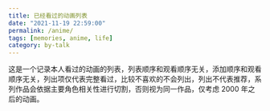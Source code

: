 ```yaml
---
title: 已经看过的动画列表
date: "2021-11-19 22:59:00"
permalink: /anime/
tags: [memories, anime, life]
category: by-talk
---
```


这是一个记录本人看过的动画的列表，列表顺序和观看顺序无关，添加顺序和观看顺序无关，列出项仅代表完整看过，比较不喜欢的不会列出，列出不代表推荐，系列作品会依据主要角色相关性进行切割，否则视为同一作品，仅考虑 2000 年之后的动画。

<!-- more -->

<script>
(async () => {
    const getData = async () => {
        try {
            const response = await fetch('https://static.nykz.org/animelist.txt')
            const text = await response.text()
            return text
        } catch (e) {
            const p = document.createElement('p')
            p.textContent = '获得列表失败，请检查网络连接。'
            const container = document.body.querySelector('.post-text p').parentNode
            container.appendChild(p)
            throw e
        }
    }
    const text = await getData()
    const items = text.split('\n')
    if (items[items.length - 1] === '')
        items.pop()
    const ul = document.createElement('ul');
    for (const i of items) {
        const li = document.createElement('li')
        li.textContent = i
        ul.appendChild(li)
    }
    const container = document.body.querySelector('.post-text p').parentNode
    container.append(ul)
    const count = document.createElement('p')
    count.classList = 'right'
    count.textContent = `共计 ${items.length} 部动画。`
    container.appendChild(count)
    container.querySelector(".is-justify-content-space-between>span").textContent = `字数统计：${text.length}`
})()
document.currentScript.remove()
</script>
